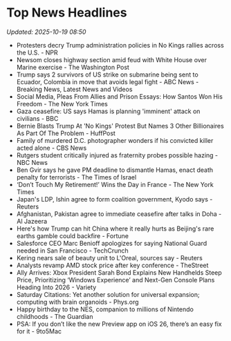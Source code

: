 # Top News Headlines

_Updated: 2025-10-19 08:50_

- Protesters decry Trump administration policies in No Kings rallies across the U.S. - NPR
- Newsom closes highway section amid feud with White House over Marine exercise - The Washington Post
- Trump says 2 survivors of US strike on submarine being sent to Ecuador, Colombia in move that avoids legal fight - ABC News - Breaking News, Latest News and Videos
- Social Media, Pleas From Allies and Prison Essays: How Santos Won His Freedom - The New York Times
- Gaza ceasefire: US says Hamas is planning 'imminent' attack on civilians - BBC
- Bernie Blasts Trump At 'No Kings' Protest But Names 3 Other Billionaires As Part Of The Problem - HuffPost
- Family of murdered D.C. photographer wonders if his convicted killer acted alone - CBS News
- Rutgers student critically injured as fraternity probes possible hazing - NBC News
- Ben Gvir says he gave PM deadline to dismantle Hamas, enact death penalty for terrorists - The Times of Israel
- ‘Don’t Touch My Retirement!’ Wins the Day in France - The New York Times
- Japan's LDP, Ishin agree to form coalition government, Kyodo says - Reuters
- Afghanistan, Pakistan agree to immediate ceasefire after talks in Doha - Al Jazeera
- Here's how Trump can hit China where it really hurts as Beijing's rare earths gamble could backfire - Fortune
- Salesforce CEO Marc Benioff apologizes for saying National Guard needed in San Francisco - TechCrunch
- Kering nears sale of beauty unit to L'Oreal, sources say - Reuters
- Analysts revamp AMD stock price after key conference - TheStreet
- Ally Arrives: Xbox President Sarah Bond Explains New Handhelds Steep Price, Prioritizing ‘Windows Experience’ and Next-Gen Console Plans Heading Into 2026 - Variety
- Saturday Citations: Yet another solution for universal expansion; computing with brain organoids - Phys.org
- Happy birthday to the NES, companion to millions of Nintendo childhoods - The Guardian
- PSA: If you don’t like the new Preview app on iOS 26, there’s an easy fix for it - 9to5Mac